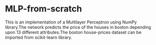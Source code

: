 # MLP-from-scratch
This is an implementation of a Multilayer Perceptron using NumPy library.The network predicts the price of the houses in boston depending upon 13 different attributes.The boston house-prices dataset can be imported from scikit-learn library.
